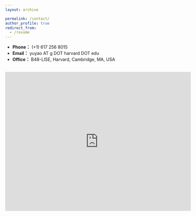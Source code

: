 ```yaml
---
layout: archive

permalink: /contact/
author_profile: true
redirect_from:
  - /resume
---
```


- **Phone：** (+1) 617 256 8015
- **Email：** yuyao AT g DOT harvard DOT edu
- **Office：** B48-LISE, Harvard, Cambridge, MA, USA
<br/>
<iframe src="https://www.google.com/maps/place/The+Laboratory+for+Integrated+Science+and+Engineering/@42.3772949,-71.1189734,17z/data=!3m2!4b1!5s0x89e3774169ecaa7d:0x915c9a62e2cef801!4m6!3m5!1s0x89e377416a724fd9:0x9f1d6fa7e54e3c17!8m2!3d42.3772949!4d-71.1163931!16s%2Fg%2F11bxfs6k27?entry=ttu" width="600" height="450" frameborder="0" style="border:0;" allowfullscreen=""></iframe>
